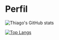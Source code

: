 # Perfil
![Thiago's GitHub stats](https://github-readme-stats.vercel.app/api?username=Mnz19&show_icons=true&theme=transparent)
<div style="width: 200px;">
<a href="https://github.com/Mnz19/github-readme-stats">
  <img src="https://github-readme-stats.vercel.app/api/top-langs/?username=Mnz19&langs_count=8" alt="Top Langs" />
</a>
</div>
